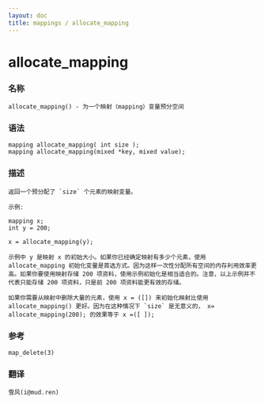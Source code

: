 ```yaml
---
layout: doc
title: mappings / allocate_mapping
---
```

# allocate_mapping

### 名称

    allocate_mapping() - 为一个映射（mapping）变量预分空间

### 语法

    mapping allocate_mapping( int size );
    mapping allocate_mapping(mixed *key, mixed value);

### 描述

    返回一个预分配了 `size` 个元素的映射变量。

    示例:

    mapping x;
    int y = 200;

    x = allocate_mapping(y);

    示例中 y 是映射 x 的初始大小。如果你已经确定映射有多少个元素，使用 allocate_mapping 初始化变量是首选方式。因为这样一次性分配所有空间的内存利用效率更高。如果你要使用映射存储 200 项资料，使用示例初始化是相当适合的。注意，以上示例并不代表只能存储 200 项资料，只是前 200 项资料能更有效的存储。

    如果你需要从映射中删除大量的元素，使用 x = ([]) 来初始化映射比使用 allocate_mapping() 更好。因为在这种情况下 `size` 是无意义的， x= allocate_mapping(200); 的效果等于 x =([ ]);

### 参考

    map_delete(3)

### 翻译

    雪风(i@mud.ren)
